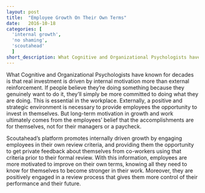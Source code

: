 ```yaml
---
layout: post
title:  "Employee Growth On Their Own Terms"
date:   2016-10-18
categories: [
  'internal growth',
  'no shaming',
  'scoutahead'
  ]
short_description: What Cognitive and Organizational Psychologists have known for decades is that real investment is driven by internal motivation more than external reinforcement.  If people believe they’re doing something because they genuinely want to do it, they’ll simply be more committed to doing what they are doing.
---
```

What Cognitive and Organizational Psychologists have known for decades is that real investment is driven by internal motivation more than external reinforcement.  If people believe they’re doing something because they genuinely want to do it, they’ll simply be more committed to doing what they are doing.  This is essential in the workplace.  Externally, a positive and strategic environment is necessary to provide employees the opportunity to invest in themselves.   But long-term motivation in growth and work ultimately comes from the employees’ belief that the accomplishments are for themselves, not for their managers or a paycheck.

Scoutahead’s platform promotes internally driven growth by engaging employees in their own review criteria, and providing them the opportunity to get private feedback about themselves from co-workers using that criteria prior to their formal review.  With this information, employees are more motivated to improve on their own terms, knowing all they need to know for themselves to become stronger in their work.  Moreover, they are positively engaged in a review process that gives them more control of their performance and their future.
